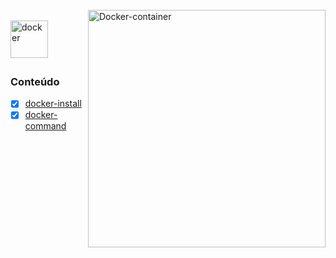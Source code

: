 <div style="display: inline_block"><br>
  <img align="right" alt="Docker-container" style="width: auto; height:380px;" 
     src="https://tel4vn.edu.vn/uploads/2020/10/tong-quan-kien-truc-cua-docker-tel4vn-01.png">
</div>

<div style="display: inline_block"><br>
  <img align="left" alt="docker" style="width: auto; height:60px;" 
     src="https://upload.wikimedia.org/wikipedia/commons/4/4e/Docker_%28container_engine%29_logo.svg">
</div>

<br><br><br>

### Conteúdo

- [x] [docker-install](https://github.com/dev-carvalho/docker/blob/main/docker-install.md)
- [x] [docker-command](https://github.com/dev-carvalho/docker/blob/main/docker-commands.md)